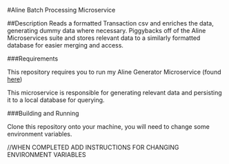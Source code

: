 #Aline Batch Processing Microservice

##Description
Reads a formatted Transaction csv and enriches the data, generating dummy data where necessary. Piggybacks off of the Aline Microservices suite and stores relevant data to a similarly formatted database for easier merging and access.

###Requirements

This repository requires you to run my Aline Generator Microservice (found [here](https://github.com/CtrlAltRock/aline-generator-WD)) 

This microservice is responsible for generating relevant data and persisting it to a local database for querying.

###Building and Running

Clone this repository onto your machine, you will need to change some environment variables.

//WHEN COMPLETED ADD INSTRUCTIONS FOR CHANGING ENVIRONMENT VARIABLES

